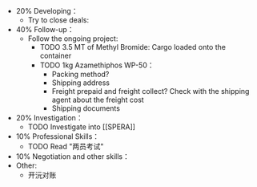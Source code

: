 - 20% Developing：
	- Try to close deals:
- 40% Follow-up：
	- Follow the ongoing project:
		- TODO 3.5 MT of Methyl Bromide: Cargo loaded onto the container
		- TODO 1kg Azamethiphos WP-50：
			- Packing method?
			- Shipping address
			- Freight prepaid and freight collect? Check with the shipping agent about the freight cost
			- Shipping documents
- 20% Investigation：
	- TODO Investigate into [[SPERA]]
- 10% Professional Skills：
	- TODO Read "两员考试"
- 10% Negotiation and other skills：
- Other:
	- 开沅对账